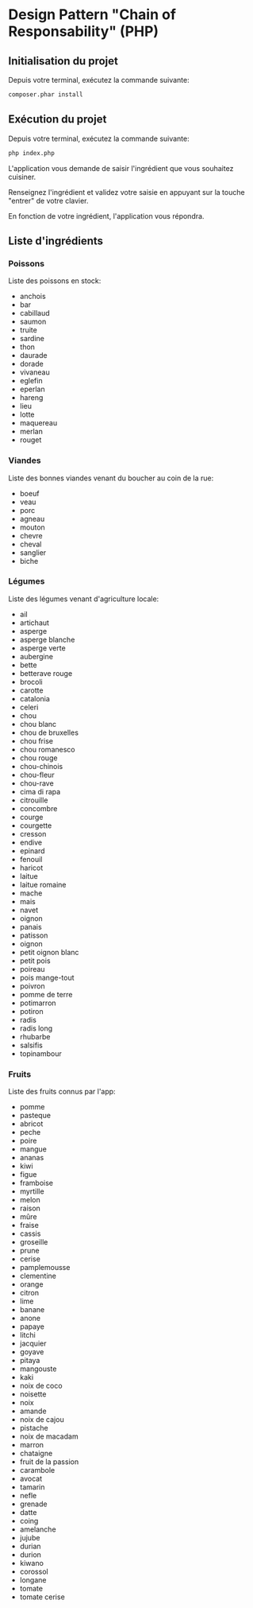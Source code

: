 # Design Pattern "Chain of Responsability" (PHP)

## Initialisation du projet
Depuis votre terminal, exécutez la commande suivante:
```bash
composer.phar install
```

## Exécution du projet

Depuis votre terminal, exécutez la commande suivante:
```bash
php index.php
```

L'application vous demande de saisir l'ingrédient que vous souhaitez cuisiner.

Renseignez l'ingrédient et validez votre saisie en appuyant sur la touche "entrer" de votre clavier.

En fonction de votre ingrédient, l'application vous répondra.


## Liste d'ingrédients
### Poissons
Liste des poissons en stock:
* anchois
* bar
* cabillaud
* saumon
* truite
* sardine
* thon
* daurade
* dorade
* vivaneau
* eglefin
* eperlan
* hareng
* lieu
* lotte
* maquereau
* merlan
* rouget
### Viandes
Liste des bonnes viandes venant du boucher au coin de la rue:
* boeuf
* veau
* porc
* agneau
* mouton
* chevre
* cheval
* sanglier
* biche
### Légumes
Liste des légumes venant d'agriculture locale:
* ail
* artichaut
* asperge
* asperge blanche
* asperge verte
* aubergine
* bette
* betterave rouge
* brocoli
* carotte
* catalonia
* celeri
* chou
* chou blanc
* chou de bruxelles
* chou frise
* chou romanesco
* chou rouge
* chou-chinois
* chou-fleur
* chou-rave
* cima di rapa
* citrouille
* concombre
* courge
* courgette
* cresson
* endive
* epinard
* fenouil
* haricot
* laitue
* laitue romaine
* mache
* mais
* navet
* oignon
* panais
* patisson
* oignon
* petit oignon blanc
* petit pois
* poireau
* pois mange-tout
* poivron
* pomme de terre
* potimarron
* potiron
* radis
* radis long
* rhubarbe
* salsifis
* topinambour
### Fruits
Liste des fruits connus par l'app:
* pomme
* pasteque
* abricot
* peche
* poire
* mangue
* ananas
* kiwi
* figue
* framboise
* myrtille
* melon
* raison
* mûre
* fraise
* cassis
* groseille
* prune
* cerise
* pamplemousse
* clementine
* orange
* citron
* lime
* banane
* anone
* papaye
* litchi
* jacquier
* goyave
* pitaya
* mangouste
* kaki
* noix de coco
* noisette
* noix
* amande
* noix de cajou
* pistache
* noix de macadam
* marron
* chataigne
* fruit de la passion
* carambole
* avocat
* tamarin
* nefle
* grenade
* datte
* coing
* amelanche
* jujube
* durian
* durion
* kiwano
* corossol
* longane
* tomate
* tomate cerise

